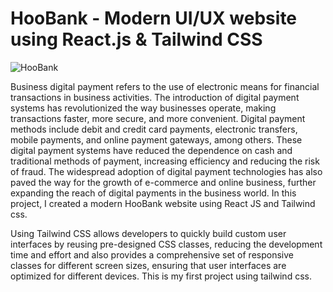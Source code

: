 # HooBank - Modern UI/UX website using React.js & Tailwind CSS

![HooBank](https://i.ibb.co/BK1Hn0x/Screenshot-2022-08-08-at-4-05-48-PM.png)


Business digital payment refers to the use of electronic means for financial transactions in business activities. The introduction of digital payment systems has revolutionized the way businesses operate, making transactions faster, more secure, and more convenient. Digital payment methods include debit and credit card payments, electronic transfers, mobile payments, and online payment gateways, among others. These digital payment systems have reduced the dependence on cash and traditional methods of payment, increasing efficiency and reducing the risk of fraud. The widespread adoption of digital payment technologies has also paved the way for the growth of e-commerce and online business, further expanding the reach of digital payments in the business world. In this project, I created a modern HooBank website using React JS and Tailwind css. 

Using Tailwind CSS allows developers to quickly build custom user interfaces by reusing pre-designed CSS classes, reducing the development time and effort and also provides a comprehensive set of responsive classes for different screen sizes, ensuring that user interfaces are optimized for different devices. This is my first project using tailwind css. 
